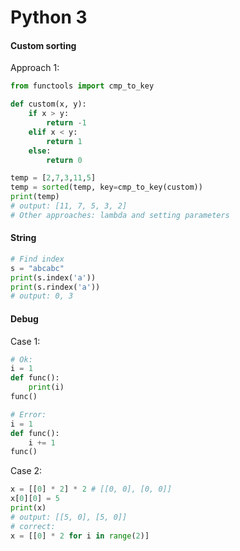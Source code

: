 # Python 3
#### Custom sorting
Approach 1: <br />
````python
from functools import cmp_to_key

def custom(x, y):
    if x > y:
        return -1
    elif x < y:
    	return 1
    else:
        return 0

temp = [2,7,3,11,5]
temp = sorted(temp, key=cmp_to_key(custom))
print(temp)
# output: [11, 7, 5, 3, 2]
# Other approaches: lambda and setting parameters
````

#### String
````python
# Find index
s = "abcabc"
print(s.index('a'))
print(s.rindex('a'))
# output: 0, 3
````

#### Debug
Case 1: <br />
````python
# Ok:
i = 1
def func():
	print(i)
func()

# Error:
i = 1
def func():
	i += 1
func()
````
Case 2: <br />
````python
x = [[0] * 2] * 2 # [[0, 0], [0, 0]]
x[0][0] = 5
print(x)
# output: [[5, 0], [5, 0]]
# correct:
x = [[0] * 2 for i in range(2)]
````
